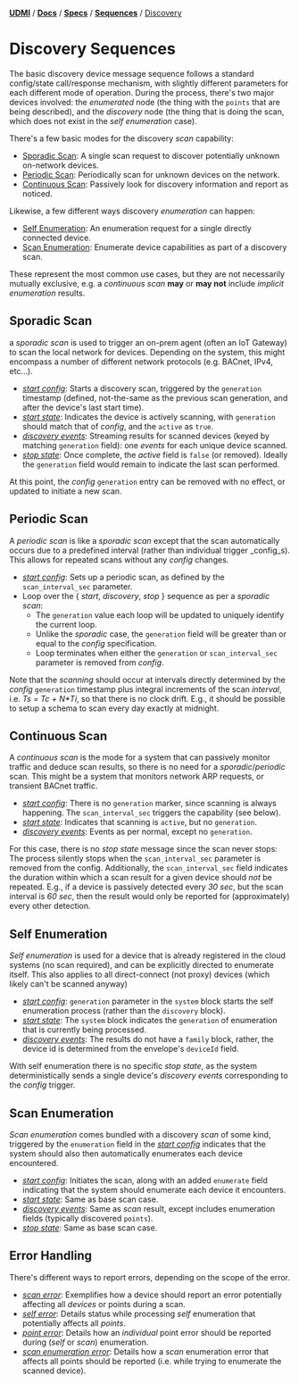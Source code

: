 [**UDMI**](../../../) / [**Docs**](../../) / [**Specs**](../) / [**Sequences**](./) / [Discovery](#)

# Discovery Sequences

The basic discovery device message sequence follows a standard config/state call/response mechanism, with
slightly different parameters for each different mode of operation. During the process, there's two major
devices involved: the _enumerated_ node (the thing with the `points` that are being described), and the
_discovery_ node (the thing that is doing the scan, which does not exist in the _self enumeration_ case).

There's a few basic modes for the discovery _scan_ capability:

* [Sporadic Scan](#sporadic-scan): A single scan request to discover potentially unknown on-network devices.
* [Periodic Scan](#periodic-scan): Periodically scan for unknown devices on the network.
* [Continuous Scan](#continuous-scan): Passively look for discovery information and report as noticed.

Likewise, a few different ways discovery _enumeration_ can happen:

* [Self Enumeration](#self-enumeration): An enumeration request for a single directly connected device.
* [Scan Enumeration](#scan-enumeration): Enumerate device capabilities as part of a discovery scan.

These represent the most common use cases, but they are not necessarily mutually exclusive, e.g.
a _continuous scan_ **may** or **may not** include _implicit enumeration_ results. 

## Sporadic Scan

a _sporadic scan_ is used to trigger an on-prem agent (often an IoT Gateway) to scan the local network for devices.
Depending on the system, this might encompass a number of different network protocols (e.g. BACnet, IPv4, etc...).

* [_start config_](../../../tests/schemas/config/discovery.json): Starts a discovery scan, triggered
  by the `generation` timestamp (defined, not-the-same as the previous scan generation, and after the device's last start time).
* [_start state_](../../../tests/schemas/state/discovery.json): Indicates the device is actively
  scanning, with `generation` should match that of _config_, and the `active` as `true`.
* [_discovery events_](../../../tests/schemas/events_discovery/discovery.json): Streaming results
  for scanned devices (keyed by matching `generation` field): one _events_ for each unique device scanned.
* [_stop state_](../../../tests/schemas/state/scan_stop.json): Once complete, the _active_ field is `false`
  (or removed). Ideally the `generation` field would remain to indicate the last scan performed.

At this point, the _config_ `generation` entry can be removed with no effect, or updated to initiate a new scan.

## Periodic Scan

A _periodic scan_ is like a _sporadic scan_ except that the scan automatically occurs due to a predefined
interval (rather than individual trigger _config_s). This allows for repeated scans without any _config_ changes.

* [_start config_](../../../tests/schemas/config/periodic.json): Sets up a periodic scan, as defined by the
  `scan_interval_sec` parameter.
* Loop over the { _start_, _discovery_, _stop_ } sequence as per a _sporadic scan_:
  * The `generation` value each loop will be updated to uniquely identify the current loop.
  * Unlike the _sporadic_ case, the `generation` field will be greater than or equal to the _config_ specification.
  * Loop terminates when either the `generation` or `scan_interval_sec` parameter is removed from _config_.

Note that the _scanning_ should occur at intervals directly determined by the _config_ `generation` timestamp plus
integral increments of the scan _interval_, i.e. _Ts = Tc + N*Ti_, so that there is no clock drift.  E.g., it
should be possible to setup a schema to scan every day exactly at midnight.

## Continuous Scan

A _continuous scan_ is the mode for a system that can passively monitor traffic and deduce scan results, so
there is no need for a _sporadic_/_periodic_ scan. This might be a system that monitors network ARP requests,
or transient BACnet traffic.

* [_start config_](../../../tests/schemas/config/continuous.json): There is no `generation` marker, since
  scanning is always happening. The `scan_interval_sec` triggers the capability (see below).
* [_start state_](../../../tests/schemas/state/continuous.json): Indicates that scanning is `active`, but no `generation`.
* [_discovery events_](../../../tests/schemas/events_discovery/continuous.json): Events as per normal, except no `generation`.

For this case, there is no _stop state_ message since the scan never stops: The process silently stops when the
`scan_interval_sec` parameter is removed from the config. Additionally, the `scan_interval_sec` field indicates the
duration within which a scan result for a given device should _not_ be repeated. E.g., if a device is passively
detected every _30 sec_, but the scan interval is _60 sec_, then the result would only be reported for
(approximately) every other detection.

## Self Enumeration

_Self enumeration_ is used for a device that is already registered in the cloud systems (no scan required),
and can be explicitly directed to enumerate itself. This also applies to all direct-connect (not proxy) devices
(which likely can't be scanned anyway)

* [_start config_](../../../tests/schemas/config/enumeration.json): `generation` parameter in the `system`
  block starts the self enumeration process (rather than the `discovery` block).
* [_start state_](../../../tests/schemas/state/enumeration.json): The `system` block indicates the `generation`
  of enumeration that is currently being processed.
* [_discovery events_](../../../tests/schemas/events_discovery/enumeration.json): The results do not have a `family` block,
  rather, the device id is determined from the envelope's `deviceId` field.

With self enumeration there is no specific _stop state_, as the system deterministically sends a single device's
_discovery events_ corresponding to the _config_ trigger.

## Scan Enumeration

_Scan enumeration_ comes bundled with a discovery _scan_ of some kind, triggered by the `enumeration` field
in the [_start config_](../../../tests/schemas/config/periodic.json) indicates that the system should also
then automatically enumerates each device encountered.

* [_start config_](../../../tests/schemas/config/implicit.json): Initiates the scan, along with an added
  `enumerate` field indicating that the system should enumerate each device it encounters.
* [_start state_](../../../tests/schemas/state/discovery.json): Same as base scan case.
* [_discovery events_](../../../tests/schemas/events_discovery/implicit.json): Same as _scan_ result, except
  includes enumeration fields (typically discovered `points`).
* [_stop state_](../../../tests/schemas/state/scan_stop.json): Same as base scan case.

## Error Handling

There's different ways to report errors, depending on the scope of the error.

* [_scan error_](../../../tests/schemas/state/scan_error.json): Exemplifies how a device should report an error
potentially affecting all _devices_ or points during a scan.
* [_self error_](../../../tests/schemas/state/enumeration.json): Details status while processing _self_ enumeration
  that potentially affects all _points_.
* [_point error_](../../../tests/schemas/events_discovery/point_error.json): Details how an _individual_ point error
  should be reported during (_self_ or _scan_) enumeration.
* [_scan enumeration error_](../../../tests/schemas/events_discovery/scan_error.json): Details how a _scan_ enumeration
  error that affects all points should be reported (i.e. while trying to enumerate the scanned device).
